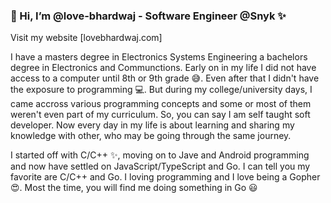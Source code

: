 ### 👋 Hi, I’m @love-bhardwaj - Software Engineer @Snyk ✨

Visit my website [lovebhardwaj.com]

I have a masters degree in Electronics Systems Engineering a bachelors degree in Electronics and Communctions. Early on in my life I did not have access to a computer until 8th or 9th grade 😅. Even after that I didn't have the exposure to programming 💻. But during my college/university days, I came accross various programming concepts and some or most of them weren't even part of my curriculum. So, you can say I am self taught soft developer. Now every day in my life is about learning and sharing my knowledge with other, who may be going through the same journey.

I started off with C/C++ ✨, moving on to Jave and Android programming and now have settled on JavaScript/TypeScript and Go. I can tell you my favorite are C/C++ and Go. I loving programming and I love being a Gopher 😍. Most the time, you will find me doing something in Go 😃
<!---
love-bhardwaj/love-bhardwaj is a ✨ special ✨ repository because its `README.md` (this file) appears on your GitHub profile.
You can click the Preview link to take a look at your changes.
--->
